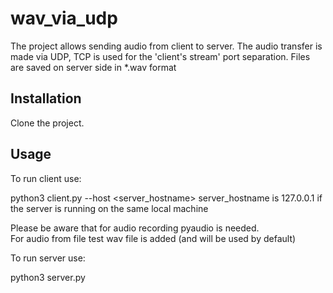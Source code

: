 # wav_via_udp

The project allows sending audio from client to server. The audio transfer is made via UDP, TCP is used for the 'client's stream' port separation.
Files are saved on server side in *.wav format   


## Installation

Clone the project.

## Usage

To run client use:

python3 client.py --host <server_hostname>
server_hostname is 127.0.0.1 if the server is running on the same local machine


Please be aware that for audio recording pyaudio is needed.  
For audio from file test wav file is added (and will be used by default) 

To run server use:

python3 server.py

